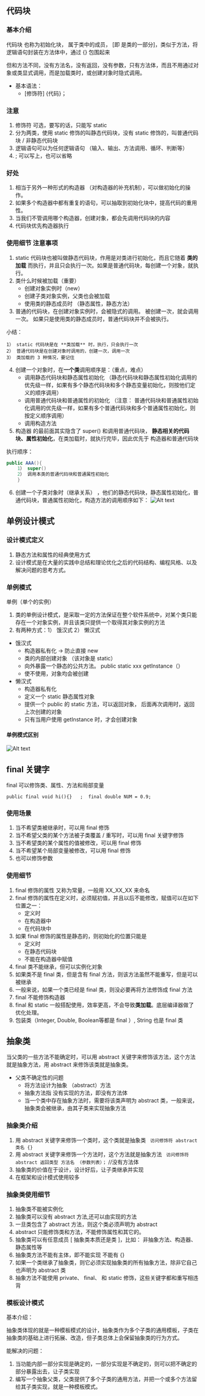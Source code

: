 ## 代码块
### 基本介绍
代码块 也称为初始化块， 属于类中的成员， [即 是类的一部分]，类似于方法，将逻辑语句封装在方法体中，通过 {} 包围起来

但和方法不同，没有方法名，没有返回，没有参数，只有方法体，而且不用通过对象或类显式调用，而是加载类时，或创建对象时隐式调用。
- 基本语法：
  - [修饰符] {代码}；
### 注意
1. 修饰符 可选，要写的话，只能写 static
2. 分为两类，使用 static 修饰的叫静态代码块，没有 static 修饰的，叫普通代码块 / 非静态代码块
3. 逻辑语句可以为任何逻辑语句 （输入、输出、方法调用、循环、判断等）
4. ; 可以写上，也可以省略
### 好处
1. 相当于另外一种形式的构造器 （对构造器的补充机制），可以做初始化的操作。
2. 如果多个构造器中都有重复的语句，可以抽取到初始化块中，提高代码的重用性。 
3. 当我们不管调用哪个构造器，创建对象，都会先调用代码块的内容
4. 代码块优先构造器执行
### 使用细节 注意事项
1. static 代码块也被叫做静态代码块，作用是对类进行初始化，而且它随着  **类的加载**  而执行，并且只会执行一次。如果是普通代码块，每创建一个对象，就执行。
2. 类什么时候被加载（重要）
    - 创建对象实例时（new）
    - 创建子类对象实例，父类也会被加载
    - 使用类的静态成员时 （静态属性，静态方法）
3. 普通的代码块，在创建对象实例时，会被隐式的调用。 被创建一次，就会调用一次。 如果只是使用类的静态成员时，普通代码块并不会被执行。

小结：

    1） static 代码块是在 **类加载** 时，执行，只会执行一次
    2） 普通代码块是在创建对象时调用的，创建一次，调用一次
    3） 类加载的 3 种情况，要记住

4. 创建一个对象时，在**一个类**调用顺序是：（重点，难点）
    - 调用静态代码块和静态属性初始化 （静态代码块和静态属性初始化调用的优先级一样，如果有多个静态代码块和多个静态变量初始化，则按他们定义的顺序调用）
    - 调用普通代码块和普通属性的初始化 （注意： 普通代码块和普通属性初始化调用的优先级一样，如果有多个普通代码块和多个普通属性初始化，则按定义顺序调用）
    - 调用构造方法
5. 构造器 的最前面其实隐含了 super() 和调用普通代码块，  **静态相关的代码块、属性初始化**，在类加载时，就执行完毕，因此优先于 构造器和普通代码块

执行顺序：
```java
public AAA(){ 
    1） super()
    2） 调用本类的普通代码块和普通属性初始化
    }
```
6. 创建一个子类对象时（继承关系） ，他们的静态代码块，静态属性初始化，普通代码块，普通属性初始化，构造方法的调用顺序如下：
![Alt text](pictures/java后端入门第九天.png)

## 单例设计模式
### 设计模式定义
1. 静态方法和属性的经典使用方式
2. 设计模式是在大量的实践中总结和理论优化之后的代码结构、编程风格、以及解决问题的思考方式。
### 单例模式
单例（单个的实例）

1. 类的单例设计模式，是采取一定的方法保证在整个软件系统中，对某个类只能存在一个对象实例，并且该类只提供一个取得其对象实例的方法
2. 有两种方式：1） 饿汉式 2） 懒汉式
- 饿汉式
    - 构造器私有化 -> 防止直接 new
    - 类的内部创建对象 （该对象是 static）
    - 向外暴露一个静态的公共方法。 public static xxx getInstance（）
    - 使不使用，对象均会被创建
- 懒汉式
    - 构造器私有化
    - 定义一个 static 静态属性对象
    - 提供一个 public 的 static 方法，可以返回对象， 后面再次调用时，返回上次创建的对象
    - 只有当用户使用 getInstance 时，才会创建对象
#### 单例模式区别
![Alt text](pictures/java后端入门第九天01.png)

## final 关键字
final 可以修饰类、属性、方法和局部变量

`public final void hi(){}   ;  final double NUM = 0.9;`
### 使用场景
1. 当不希望类被继承时，可以用 final 修饰
2. 当不希望父类的某个方法被子类覆盖 / 重写时，可以用 final 关键字修饰
3. 当不希望类的某个属性的值被修改，可以用 final 修饰
4. 当不希望某个局部变量被修改，可以用 final 修饰
5. 也可以修饰参数
### 使用细节
1. final 修饰的属性 又称为常量，一般用 XX_XX_XX 来命名
2. final 修饰的属性在定义时，必须赋初值，并且以后不能修改，赋值可以在如下位置之一：
    - 定义时
    - 在构造器中
    - 在代码块中
3. 如果 final 修饰的属性是静态的，则初始化的位置只能是
    - 定义时
    - 在静态代码块
    - 不能在构造器中赋值
4. final 类不能继承，但可以实例化对象
5. 如果类不是 final 类，但是含有 final 方法，则该方法虽然不能重写，但是可以被继承
6. 一般来说，如果一个类已经是 final 类，则没必要再将方法修饰成 final 方法
7. final 不能修饰构造器
8. final 和 static 一般搭配使用，效率更高，不会导致**类加载**。底层编译器做了优化处理。
9. 包装类（Integer, Double, Boolean等都是 final ）, String 也是 final 类

## 抽象类
当父类的一些方法不能确定时，可以用 abstract 关键字来修饰该方法，这个方法就是抽象方法，用 abstract 来修饰该类就是抽象类。
- 父类不确定性的问题
    - 将方法设计为抽象 （abstract）方法
    - 抽象方法指 没有实现的方法，即没有方法体
    - 当一个类中存在抽象方法时，需要将该类声明为 abstract 类，一般来说，抽象类会被继承，由其子类来实现抽象方法
### 抽象类介绍
1. 用 abstract 关键字来修饰一个类时，这个类就是抽象类 ``` 访问修饰符 abstract 类名 {}```
2. 用 abstract 关键字来修饰一个方法时，这个方法就是抽象方法 ``` 访问修饰符 abstract 返回类型 方法名 （参数列表）；``` //没有方法体
3. 抽象类的价值在于设计，设计好后，让子类继承并实现
4. 在框架和设计模式使用较多
### 抽象类使用细节
1. 抽象类不能被实例化
2. 抽象类可以没有 abstract 方法,还可以由实现的方法
3. 一旦类包含了 abstract 方法，则这个类必须声明为 abstract
4. abstract 只能修饰类和方法，不能修饰属性和其它的。
5. 抽象类可以有任意成员 [ 抽象类本质还是类 ]，比如： 非抽象方法、构造器、静态属性等
6. 抽象类方法不能有主体，即不能实现 不能有 {}
7. 如果一个类继承了抽象类，则它必须实现抽象类的所有抽象方法，除非它自己也声明为 abstract 类
8. 抽象方法不能使用 private、 final、 和 static 修饰，这些关键字都和重写相违背

### 模板设计模式
基本介绍：

抽象类体现的就是一种模板模式的设计，抽象类作为多个子类的通用模板，子类在抽象类的基础上进行拓展、改造，但子类总体上会保留抽象类的行为方式。

能解决的问题：
1. 当功能内部一部分实现是确定的，一部分实现是不确定的，则可以把不确定的部分暴露出去，让子类实现
2. 编写一个抽象父类，父类提供了多个子类的通用方法，并把一个或多个方法留给其子类实现，就是一种模板模式。
